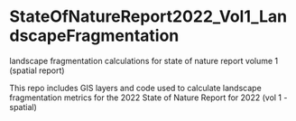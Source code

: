 # StateOfNatureReport2022_Vol1_LandscapeFragmentation
landscape fragmentation calculations for state of nature report volume 1 (spatial report)

This repo includes GIS layers and code used to calculate landscape fragmentation metrics for the 2022 State of Nature Report for 2022 (vol 1 - spatial)
